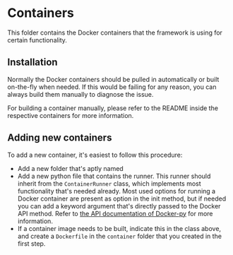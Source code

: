 # Containers

This folder contains the Docker containers that the framework is using for certain functionality.

## Installation

Normally the Docker containers should be pulled in automatically or built on-the-fly when needed. If this would be 
failing for any reason, you can always build them manually to diagnose the issue.

For building a container manually, please refer to the README inside the respective containers for more information.

## Adding new containers

To add a new container, it's easiest to follow this procedure:

- Add a new folder that's aptly named
- Add a new python file that contains the runner. This runner should inherit from the `ContainerRunner` class, which
  implements most functionality that's needed already. Most used options for running a Docker container are present as
  option in the init method, but if needed you can add a keyword argument that's directly passed to the Docker API
  method. Refer to [the API documentation of Docker-py](https://docker-py.readthedocs.io/en/stable/containers.html#docker.models.containers.ContainerCollection.run)
  for more information.
- If a container image needs to be built, indicate this in the class above, and create a `Dockerfile` in the `container`
  folder that you created in the first step. 